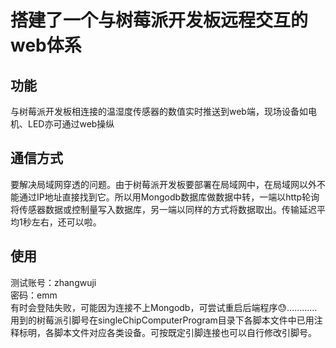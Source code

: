 # 搭建了一个与树莓派开发板远程交互的web体系
## 功能
与树莓派开发板相连接的温湿度传感器的数值实时推送到web端，现场设备如电机、LED亦可通过web操纵
## 通信方式
要解决局域网穿透的问题。由于树莓派开发板要部署在局域网中，在局域网以外不能通过IP地址直接找到它。所以用Mongodb数据库做数据中转，一端以http轮询将传感器数据或控制量写入数据库，另一端以同样的方式将数据取出。传输延迟平均1秒左右，还可以啦。
## 使用
测试账号：zhangwuji   
密码：emm   
有时会登陆失败，可能因为连接不上Mongodb，可尝试重启后端程序😓…………
用到的树莓派引脚号在singleChipComputerProgram目录下各脚本文件中已用注释标明，各脚本文件对应各类设备。可按既定引脚连接也可以自行修改引脚号。